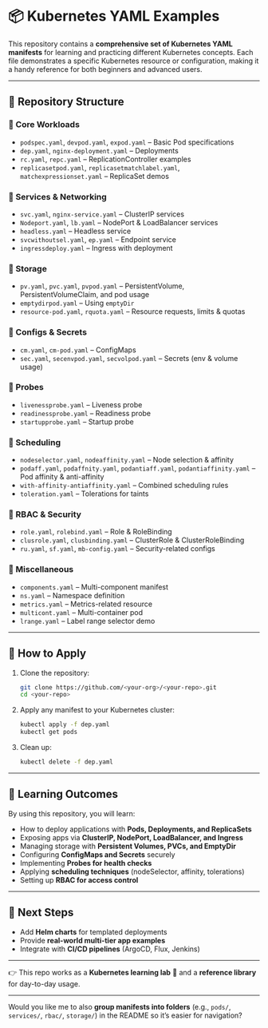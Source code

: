 

# 📦 Kubernetes YAML Examples

This repository contains a **comprehensive set of Kubernetes YAML manifests** for learning and practicing different Kubernetes concepts. Each file demonstrates a specific Kubernetes resource or configuration, making it a handy reference for both beginners and advanced users.

---

## 📂 Repository Structure

### 🔹 Core Workloads

* `podspec.yaml`, `devpod.yaml`, `expod.yaml` – Basic Pod specifications
* `dep.yaml`, `nginx-deployment.yaml` – Deployments
* `rc.yaml`, `repc.yaml` – ReplicationController examples
* `replicasetpod.yaml`, `replicasetmatchlabel.yaml`, `matchexpressionset.yaml` – ReplicaSet demos

### 🔹 Services & Networking

* `svc.yaml`, `nginx-service.yaml` – ClusterIP services
* `Nodeport.yaml`, `lb.yaml` – NodePort & LoadBalancer services
* `headless.yaml` – Headless service
* `svcwithoutsel.yaml`, `ep.yaml` – Endpoint service
* `ingressdeploy.yaml` – Ingress with deployment

### 🔹 Storage

* `pv.yaml`, `pvc.yaml`, `pvpod.yaml` – PersistentVolume, PersistentVolumeClaim, and pod usage
* `emptydirpod.yaml` – Using `emptyDir`
* `resource-pod.yaml`, `rquota.yaml` – Resource requests, limits & quotas

### 🔹 Configs & Secrets

* `cm.yaml`, `cm-pod.yaml` – ConfigMaps
* `sec.yaml`, `secenvpod.yaml`, `secvolpod.yaml` – Secrets (env & volume usage)

### 🔹 Probes

* `livenessprobe.yaml` – Liveness probe
* `readinessprobe.yaml` – Readiness probe
* `startupprobe.yaml` – Startup probe

### 🔹 Scheduling

* `nodeselector.yaml`, `nodeaffinity.yaml` – Node selection & affinity
* `podaff.yaml`, `podaffnity.yaml`, `podantiaff.yaml`, `podantiaffinity.yaml` – Pod affinity & anti-affinity
* `with-affinity-antiaffinity.yaml` – Combined scheduling rules
* `toleration.yaml` – Tolerations for taints

### 🔹 RBAC & Security

* `role.yaml`, `rolebind.yaml` – Role & RoleBinding
* `clusrole.yaml`, `clusbinding.yaml` – ClusterRole & ClusterRoleBinding
* `ru.yaml`, `sf.yaml`, `mb-config.yaml` – Security-related configs

### 🔹 Miscellaneous

* `components.yaml` – Multi-component manifest
* `ns.yaml` – Namespace definition
* `metrics.yaml` – Metrics-related resource
* `multicont.yaml` – Multi-container pod
* `lrange.yaml` – Label range selector demo

---

## 🚀 How to Apply

1. Clone the repository:

   ```bash
   git clone https://github.com/<your-org>/<your-repo>.git
   cd <your-repo>
   ```

2. Apply any manifest to your Kubernetes cluster:

   ```bash
   kubectl apply -f dep.yaml
   kubectl get pods
   ```

3. Clean up:

   ```bash
   kubectl delete -f dep.yaml
   ```

---

## 🎯 Learning Outcomes

By using this repository, you will learn:

* How to deploy applications with **Pods, Deployments, and ReplicaSets**
* Exposing apps via **ClusterIP, NodePort, LoadBalancer, and Ingress**
* Managing storage with **Persistent Volumes, PVCs, and EmptyDir**
* Configuring **ConfigMaps and Secrets** securely
* Implementing **Probes for health checks**
* Applying **scheduling techniques** (nodeSelector, affinity, tolerations)
* Setting up **RBAC for access control**

---

## 📌 Next Steps

* Add **Helm charts** for templated deployments
* Provide **real-world multi-tier app examples**
* Integrate with **CI/CD pipelines** (ArgoCD, Flux, Jenkins)

---

👉 This repo works as a **Kubernetes learning lab** 📘 and a **reference library** for day-to-day usage.

---

Would you like me to also **group manifests into folders** (e.g., `pods/`, `services/`, `rbac/`, `storage/`) in the README so it’s easier for navigation?
